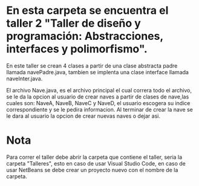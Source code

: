 # En esta carpeta se encuentra el taller 2 "Taller de diseño y programación: Abstracciones, interfaces y polimorfismo".

En este taller se crean 4 clases a partir de una clase abstracta padre llamada navePadre.java, tambien se implenta una clase interface llamada naveInter.java.

El archivo Nave.java, es el archivo principal el cual correra todo el archivo, se le da la opcion al usuario de crear naves a partir de clases de nave,las cuales son:
NaveA, NaveB, NaveC y NaveD, el usuario escogera su indice correspondiente y se le pedira informacion. Al terminar de crear la nave se le dara al usuario la opcion de
crear nuevas naves o dejar asi.

# Nota
Para correr el taller debe abrir la carpeta que contiene el taller, seria la carpeta "Talleres", esto en caso de usar Visual Studio Code, en caso de usar NetBeans se
debe crear un proyecto nuevo con el nombre de la carpeta.

